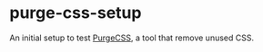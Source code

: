 # purge-css-setup

An initial setup to test [PurgeCSS](https://purgecss.com/), a tool that remove unused CSS.